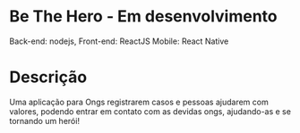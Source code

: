 # Be The Hero - Em desenvolvimento

Back-end: nodejs,
Front-end: ReactJS 
Mobile: React Native

# Descrição
Uma aplicação para Ongs registrarem casos e pessoas ajudarem com valores, podendo entrar em contato com as devidas ongs, ajudando-as e se tornando um herói!

